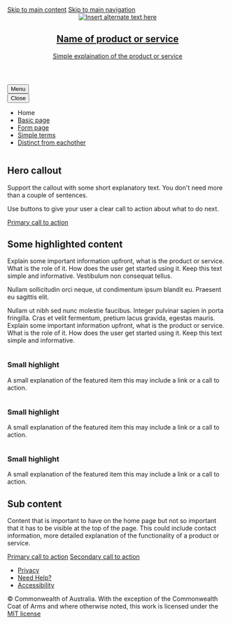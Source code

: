 
<!-- SKIP-LINKS -->
<nav class="au-skip-link">
    <a class="au-skip-link__link" href="#content">Skip to main content</a>
    <a class="au-skip-link__link" href="#mainmenu">Skip to main navigation</a>
</nav>

<!-- HEADER -->
<header class="au-header au-header--dark" role="banner">
    <div class="container-fluid">
        <div class="row">
            <div class="col-md-12">
                <a class="au-header__brand" href="#">
                    <img class="au-header__brand-image" alt="Insert alternate text here" src="../../../assets/img/header-logo-agov.png">
                    <div class="au-header__text">
                    <h2 class="au-header__heading">Name of product or service</h2>
                    <div class="au-header__subline">Simple explaination of the product or service</div>
                    </div>
                </a>
            </div>
        </div>
    </div>
</header>

<!-- MAIN NAVIGATION -->
<nav class="au-main-nav au-main-nav--dark" id="#mainmenu" aria-label="main navigation">
    <div class="container-fluid">
        <div class="row">
            <div class="col-md-12">
                <div class="au-main-nav__content" id="main-nav-default-dark">
                    <button
                        aria-controls="main-nav-default-dark"
                        class="au-main-nav__toggle au-main-nav__toggle--open"
                        onClick="return AU.mainNav.Toggle( this )">
                        Menu
                    </button>
                    <div class="au-main-nav__menu">
                        <div class="au-main-nav__menu-inner">
                            <div class="au-main-nav__focus-trap-top"></div>
                            <button
                                aria-controls="main-nav-default-dark"
                                class="au-main-nav__toggle au-main-nav__toggle--close"
                                onClick="return AU.mainNav.Toggle( this )">
                                Close
                            </button>
                            <ul class="au-link-list">
                                <li class="active"><span>Home</span></li>
                                <li><a href="basic">Basic page</a></li>
                                <li><a href="form">Form page</a></li>
                                <li><a href="#">Simple terms</a></li>
                                <li><a href="#">Distinct from eachother</a></li>
                            </ul>
                            <div class="au-main-nav__focus-trap-bottom"></div>
                        </div>
                    </div>
                    <div class="au-main-nav__overlay" aria-controls="main-nav-default-dark" onClick="return AU.mainNav.Toggle( this )"></div>
                </div>
            </div>
        </div>
    </div>
</nav>

<!-- MAIN BODY -->
<main id="content">
    <!--CONTENT-->
    <div class="au-body au-body--alt">
        <div class="container-fluid">
            <div class="row">
                <div class="col-xs-12 col-sm-6 col-sm-push-6">
                    <img class="au-responsive-media-img banner__image" src="http://placehold.it/600x260" alt="">
                </div>
                <div class="col-xs-12 col-sm-6 col-sm-pull-6">
                    <h2>Hero callout</h2>
                    <p>Support the callout with some short explanatory text. You don't need more than a couple of sentences.</p>
                    <p>Use buttons to give your user a clear call to action about what to do next.</p>
                    <div class="btn-cta-group">
                        <a class="au-btn" href="#">Primary call to action</a>
                    </div>
                </div>
            </div>
        </div>
    </div>
    <section class="au-body">
        <div class="container-fluid">
            <div class="row">
                <div class="col-md-12">
                    <h2>Some highlighted content</h2>
                    <p>Explain some important information upfront, what is the product or service. What is the role of it. How does the user get started using it. Keep this text simple and informative. Vestibulum non consequat tellus.</p>
                    <p>Nullam sollicitudin orci neque, ut condimentum ipsum blandit eu. Praesent eu sagittis elit.</p>
                    <p>Nullam ut nibh sed nunc molestie faucibus. Integer pulvinar sapien in porta fringilla. Cras et velit fermentum, pretium lacus gravida, egestas mauris. Explain some important information upfront, what is the product or service. What is the role of it. How does the user get started using it. Keep this text simple and informative.</p>
                </div>
            </div>
        </div>
    </section>
    <section class="highlighted-section au-body au-body--dark au-body--alt">
        <div class="container-fluid">
            <div class="row">
                <div class="col-sm-4">
                        <img class="au-responsive-media-img banner__image" src="http://placehold.it/100x100" alt="">
                    <h3>Small highlight</h3>
                    <p>A small explanation of the featured item this may include a link or a call to action.</p>
                </div>
                <div class="col-sm-4">
                    <img class="au-responsive-media-img banner__image" src="http://placehold.it/100x100" alt="">
                    <h3>Small highlight</h3>
                    <p>A small explanation of the featured item this may include a link or a call to action.</p>
                </div>
                <div class="col-sm-4">
                    <img class="au-responsive-media-img banner__image" src="http://placehold.it/100x100" alt="">
                    <h3>Small highlight</h3>
                    <p>A small explanation of the featured item this may include a link or a call to action.</p>
                </div>
            </div>
        </div>
    </section>
    <section class="au-body">
        <div class="container-fluid">
            <div class="row">
                <div class="col-md-12">
                    <h2>Sub content</h2>
                    <p>Content that is important to have on the home page but not so important that it has to be visible at the top of the page. This could include contact information, more detailed explanation of the functionality of a product or service.</p>
                    <div class="btn-cta-group">
                        <a class="au-btn" href="#">Primary call to action</a>
                        <a class="au-btn au-btn--secondary" href="#">Secondary call to action</a>
                    </div>
                </div>
            </div>
        </div>
    </section>
    <!--END CONTENT-->
</main>
<!-- END MAIN BODY -->

<!--FOOTER -->
<footer class="au-footer au-footer--dark au-body au-body--dark" role="contentinfo">
    <div class="container-fluid">
        <div class="row">
            <nav class="col-md-12">
                <ul class="au-link-list au-link-list--inline">
                    <li><a href="#">Privacy</a></li>
                    <li><a href="#">Need Help?</a></li>
                    <li><a href="#">Accessibility</a></li>
                </ul>
            </nav>
            <section class="col-sm-12">
                <div class="au-footer__end">
                    <p>
                        © Commonwealth of Australia. With the exception of the Commonwealth Coat of Arms and where otherwise noted, this work is licensed under the <a href="https://github.com/govau/uikit-starter/blob/master/LICENSE" rel="external">MIT license</a>
                    </p>
                </div>
            </section>
        </div>
</footer>
